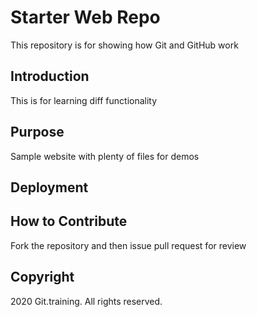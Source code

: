# Starter Web Repo

This repository is for showing how Git and GitHub work
## Introduction
This is for learning diff functionality

## Purpose

Sample website with plenty of files for demos
## Deployment

## How to Contribute
Fork the repository and then issue pull request for review

## Copyright
2020 Git.training. All rights reserved.